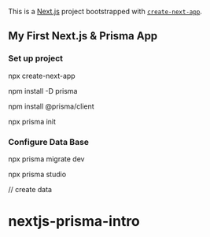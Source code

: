 This is a [Next.js](https://nextjs.org/) project bootstrapped with [`create-next-app`](https://github.com/vercel/next.js/tree/canary/packages/create-next-app).

## My First Next.js & Prisma App

### Set up project

npx create-next-app

npm install -D prisma

npm install @prisma/client

npx prisma init

### Configure Data Base

npx prisma migrate dev

npx prisma studio

// create data
# nextjs-prisma-intro
